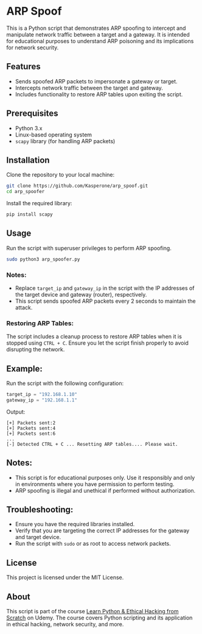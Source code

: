# ARP Spoof

This is a Python script that demonstrates ARP spoofing to intercept and manipulate network traffic between a target and a gateway. It is intended for educational purposes to understand ARP poisoning and its implications for network security.

## Features
- Sends spoofed ARP packets to impersonate a gateway or target.
- Intercepts network traffic between the target and gateway.
- Includes functionality to restore ARP tables upon exiting the script.

## Prerequisites
- Python 3.x
- Linux-based operating system
- `scapy` library (for handling ARP packets)

## Installation

Clone the repository to your local machine:

```bash
git clone https://github.com/Kasperone/arp_spoof.git
cd arp_spoofer
```

Install the required library:

```bash
pip install scapy
```

## Usage

Run the script with superuser privileges to perform ARP spoofing.

```bash
sudo python3 arp_spoofer.py
```

### Notes:
- Replace `target_ip` and `gateway_ip` in the script with the IP addresses of the target device and gateway (router), respectively.
- This script sends spoofed ARP packets every 2 seconds to maintain the attack.

### Restoring ARP Tables:
The script includes a cleanup process to restore ARP tables when it is stopped using `CTRL + C`. Ensure you let the script finish properly to avoid disrupting the network.

## Example:

Run the script with the following configuration:

```python
target_ip = "192.168.1.10"
gateway_ip = "192.168.1.1"
```

Output:

```
[+] Packets sent:2
[+] Packets sent:4
[+] Packets sent:6
...
[-] Detected CTRL + C ... Resetting ARP tables.... Please wait.
```

## Notes:
- This script is for educational purposes only. Use it responsibly and only in environments where you have permission to perform testing.
- ARP spoofing is illegal and unethical if performed without authorization.

## Troubleshooting:
- Ensure you have the required libraries installed.
- Verify that you are targeting the correct IP addresses for the gateway and target device.
- Run the script with `sudo` or as root to access network packets.

## License
This project is licensed under the MIT License.

## About

This script is part of the course [Learn Python & Ethical Hacking from Scratch](https://www.udemy.com/course/learn-python-and-ethical-hacking-from-scratch/) on Udemy. The course covers Python scripting and its application in ethical hacking, network security, and more.
